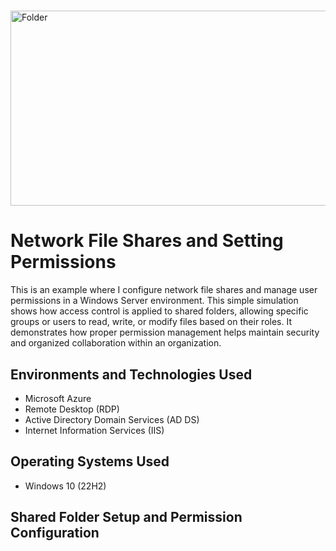 # <p align="center">
<img width="699" height="312" alt="Folder" src="https://github.com/user-attachments/assets/0bdf2866-e1b4-4a83-a0f4-44cef3908b8e" />
</p>

<h1>Network File Shares and Setting Permissions</h1>
This is an example where I configure network file shares and manage user permissions in a Windows Server environment. This simple simulation shows how access control is applied to shared folders, allowing specific groups or users to read, write, or modify files based on their roles. It demonstrates how proper permission management helps maintain security and organized collaboration within an organization.
</p>

<h2>Environments and Technologies Used</h2>

- Microsoft Azure
- Remote Desktop (RDP)
- Active Directory Domain Services (AD DS)
- Internet Information Services (IIS)

<h2>Operating Systems Used </h2>

- Windows 10</b> (22H2)


<h2>Shared Folder Setup and Permission Configuration</h2>

<p>
  
</p>
<p>
  
</p>
<br>

<p>
  
</p>
<p>
  
</p>
<br>

<p>
  
</p>
<p>
  
</p>
<br>

<p>
  
</p>
<p>
  
</p>
<br>

<p>
  
</p>
<p>
  
</p>
<br>

<p>
  
</p>
<p>
  
</p>
<br>

<p>
  
</p>
<p>
  
</p>
<br>

<p>
  
</p>
<p>
  
</p>
<br>

<p>
  
</p>
<p>
  
</p>
<br>

<p>
  
</p>
<p>
  
</p>
<br>

<p>
  
</p>
<p>
  
</p>
<br>

<p>
  
</p>
<p>
  
</p>
<br>

<p>
  
</p>
<p>
  
</p>
<br>
